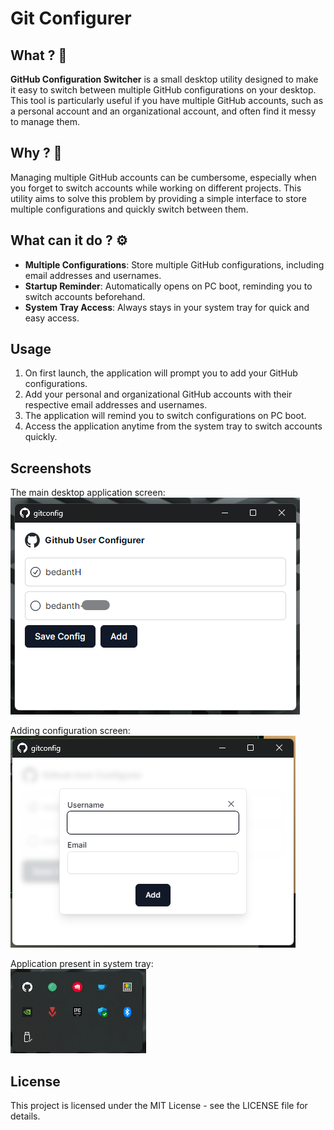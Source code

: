 # Git Configurer

## What ? 🤔
**GitHub Configuration Switcher** is a small desktop utility designed to make it easy to switch between multiple GitHub configurations on your desktop. This tool is particularly useful if you have multiple GitHub accounts, such as a personal account and an organizational account, and often find it messy to manage them.

## Why ? 🤷

Managing multiple GitHub accounts can be cumbersome, especially when you forget to switch accounts while working on different projects. This utility aims to solve this problem by providing a simple interface to store multiple configurations and quickly switch between them.

## What can it do ? ⚙️

-   **Multiple Configurations**: Store multiple GitHub configurations, including email addresses and usernames.
-   **Startup Reminder**: Automatically opens on PC boot, reminding you to switch accounts beforehand.
-   **System Tray Access**: Always stays in your system tray for quick and easy access.

## Usage
1.  On first launch, the application will prompt you to add your GitHub configurations.
2.  Add your personal and organizational GitHub accounts with their respective email addresses and usernames.
3.  The application will remind you to switch configurations on PC boot.
4.  Access the application anytime from the system tray to switch accounts quickly.

## Screenshots
The main desktop application screen: \
![Application Main Screen](screenshot/screenshot-app.png "main desktop application screen")


Adding configuration screen: \
![Application Main Screen](screenshot/screenshot-add.png "configuration screen")


Application present in system tray: \
![Application Main Screen](screenshot/screenshot-tray.png "Application present in system tray")

## License
This project is licensed under the MIT License - see the LICENSE file for details.
